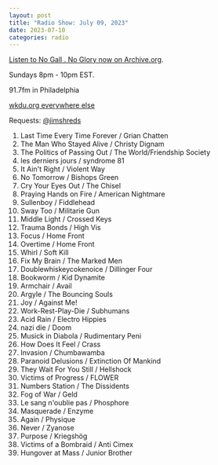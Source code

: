 ```yaml
---
layout: post
title: "Radio Show: July 09, 2023"
date: 2023-07-10
categories: radio
---
```


[Listen to No Gall . No Glory now on Archive.org](https://archive.org/details/2023-07-09-nogallnoglory).

Sundays 8pm - 10pm EST.

91.7fm in Philadelphia

[wkdu.org everywhere else](https://www.wkdu.org)

Requests: [@jimshreds](https://twitter.com/jimshreds)


1. Last Time Every Time Forever / Grian Chatten
2. The Man Who Stayed Alive / Christy Dignam
3. The Politics of Passing Out / The World/Friendship Society
4. les derniers jours / syndrome 81
5. It Ain't Right / Violent Way
6. No Tomorrow / Bishops Green
7. Cry Your Eyes Out / The Chisel
8. Praying Hands on Fire / American Nightmare
9. Sullenboy / Fiddlehead
10. Sway Too / Militarie Gun
11. Middle Light / Crossed Keys
12. Trauma Bonds / High Vis
13. Focus / Home Front
14. Overtime / Home Front
15. Whirl / Soft Kill
16. Fix My Brain / The Marked Men
17. Doublewhiskeycokenoice / Dillinger Four
18. Bookworm / Kid Dynamite
19. Armchair / Avail
20. Argyle / The Bouncing Souls
21. Joy / Against Me!
22. Work-Rest-Play-Die / Subhumans
23. Acid Rain / Electro Hippies
24. nazi die / Doom
25. Musick in Diabola / Rudimentary Peni
26. How Does It Feel / Crass
27. Invasion / Chumbawamba
28. Paranoid Delusions / Extinction Of Mankind
29. They Wait For You Still / Hellshock
30. Victims of Progress / FLOWER
31. Numbers Station / The Dissidents
32. Fog of War / Geld
33. Le sang n'oublie pas / Phosphore
34. Masquerade / Enzyme
35. Again / Physique
36. Never / Zyanose
37. Purpose / Kriegshög
38. Victims of a Bombraid / Anti Cimex
39. Hungover at Mass / Junior Brother
